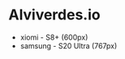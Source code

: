 # Alviverdes.io

- xiomi - S8+ (600px)
- samsung - S20 Ultra (767px)


<!-- https://www.escoladnc.com.br/blog/como-subir-um-projeto-nodejs-para-producao-na-vercel/ -->
<!-- https://jsr.io/@supabase/supabase-js -->